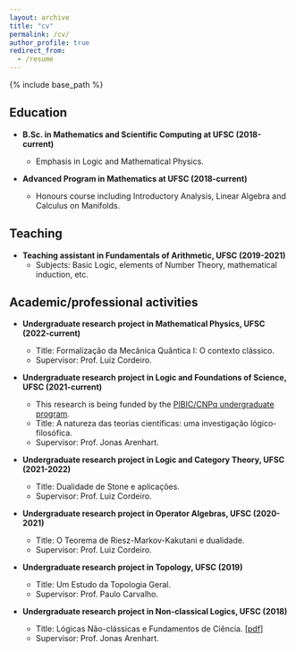 ```yaml
---
layout: archive
title: "cv"
permalink: /cv/
author_profile: true
redirect_from:
  - /resume
---
```


{% include base_path %}

## Education

* **B.Sc. in Mathematics and Scientific Computing at UFSC (2018-current)**
  * Emphasis in Logic and Mathematical Physics. 

* **Advanced Program in Mathematics at UFSC (2018-current)** 
  *  Honours course including Introductory Analysis, Linear Algebra and Calculus on Manifolds.

## Teaching

* **Teaching assistant in Fundamentals of Arithmetic, UFSC (2019-2021)**
  * Subjects: Basic Logic, elements of Number Theory, mathematical induction, etc. 

## Academic/professional activities

* **Undergraduate research project in Mathematical Physics, UFSC (2022-current)**
  * Title: Formalização da Mecânica Quântica I: O contexto clássico. 
  * Supervisor: Prof. Luiz Cordeiro. 

* **Undergraduate research project in Logic and Foundations of Science, UFSC (2021-current)**
  * This research is being funded by the [PIBIC/CNPq undergraduate program](http://pibic.propesq.ufsc.br/).
  * Title: A natureza das teorias científicas: uma investigação lógico-filosófica. 
  * Supervisor: Prof. Jonas Arenhart. 

* **Undergraduate research project in Logic and Category Theory, UFSC (2021-2022)**
  * Title: Dualidade de Stone e aplicações. 
  * Supervisor: Prof. Luiz Cordeiro. 

* **Undergraduate research project in Operator Algebras, UFSC (2020-2021)** 
  * Title: O Teorema de Riesz-Markov-Kakutani e dualidade. 
  * Supervisor: Prof. Luiz Cordeiro. 

* **Undergraduate research project in Topology, UFSC (2019)** 
  * Title: Um Estudo da Topologia Geral. 
  * Supervisor: Prof. Paulo Carvalho.

* **Undergraduate research project in Non-classical Logics, UFSC (2018)** 
  * Title: Lógicas Não-clássicas e Fundamentos de Ciência. [[pdf](https://www.academia.edu/41484025/Sobre_as_L%C3%B3gicas_Polivalentes_O_Caso_Proposicional)]
  * Supervisor: Prof. Jonas Arenhart. 
